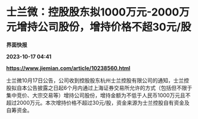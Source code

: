 # 士兰微：控股股东拟1000万元-2000万元增持公司股份，增持价格不超30元/股
**界面快报**

**2023-10-17 04:41**

**https://www.jiemian.com/article/10238560.html**

士兰微10月17日公告，公司收到控股股东杭州士兰控股有限公司的通知，士兰控股拟自本公告披露之日起6个月内通过上海证券交易所允许的方式（包括但不限于集中竞价、大宗交易等）增持公司股份，增持金额为不低于人民币1000万元且不超过2000万元。本次增持价格不超过30元/股，资金来源为士兰控股自有资金及自筹资金。